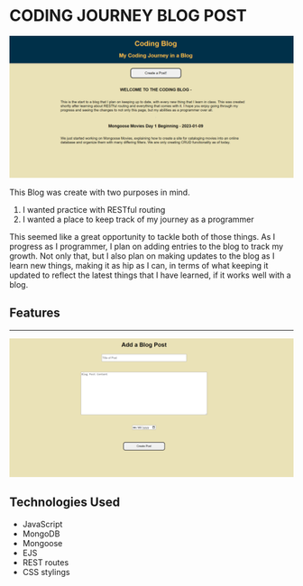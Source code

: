 # CODING JOURNEY BLOG POST

![blog image](./assets/blogscren.PNG)



This Blog was create with two purposes in mind.
1. I wanted practice with RESTful routing
2. I wanted a place to keep track of my journey as a programmer

This seemed like a great opportunity to tackle both of those things. As I progress as I programmer, I plan on adding entries to the blog to track my growth. Not only that, but I also plan on making updates to the blog as I learn new things, making it as hip as I can, in terms of what keeping it updated to reflect the latest things that I have learned, if it works well with a blog.

## Features
---

![new post](./assets/newpost.PNG)

## Technologies Used
- JavaScript
- MongoDB
- Mongoose
- EJS
- REST routes
- CSS stylings